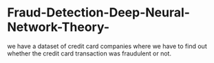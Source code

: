 # Fraud-Detection-Deep-Neural-Network-Theory-
we have a dataset of credit card companies where we have to find out whether the credit card transaction was fraudulent or not.
